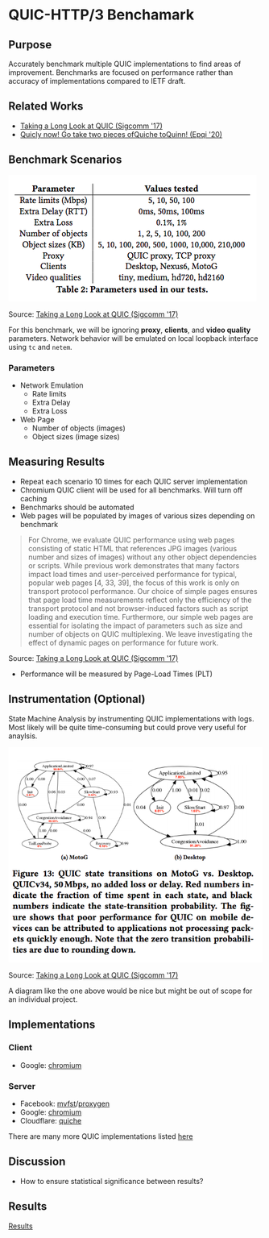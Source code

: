 # QUIC-HTTP/3 Benchamark

## Purpose

Accurately benchmark multiple QUIC implementations to find areas of improvement. Benchmarks are focused on performance rather than accuracy of implementations compared to IETF draft.

## Related Works

- [Taking a Long Look at QUIC (Sigcomm '17)](https://conferences.sigcomm.org/imc/2017/papers/imc17-final39.pdf)
- [Quicly now! Go take two pieces ofQuiche toQuinn! (Epqi '20)](https://qlog.edm.uhasselt.be/epiq/files/QUICandH3ImplementationDiversity_Marx_REVIEW9may2020.pdf)

## Benchmark Scenarios

![Test Parameters](./static/parameters.png)

Source: [Taking a Long Look at QUIC (Sigcomm '17)](https://conferences.sigcomm.org/imc/2017/papers/imc17-final39.pdf)

For this benchmark, we will be ignoring **proxy**, **clients**, and **video quality** parameters. Network behavior will be emulated on local loopback interface using ```tc``` and ```netem```. 

### Parameters
- Network Emulation
  - Rate limits
  - Extra Delay
  - Extra Loss
- Web Page
  - Number of objects (images)
  - Object sizes (image sizes)

## Measuring Results

- Repeat each scenario 10 times for each QUIC server implementation
- Chromium QUIC client will be used for all benchmarks. Will turn off caching
- Benchmarks should be automated
- Web pages will be populated by images of various sizes depending on benchmark

> For Chrome, we evaluate QUIC performance using web pages consisting of static HTML that references JPG images (various number and sizes of images) without any other object dependencies or scripts. While previous work demonstrates that many factors impact load times and user-perceived performance for typical, popular web pages [4, 33, 39], the focus of this work is only on transport protocol performance. Our choice of simple pages ensures that page load time measurements reflect only the efficiency of the transport protocol and not browser-induced factors such as script loading and execution time. Furthermore, our simple web pages are essential for isolating the impact of parameters such as size and number of
objects on QUIC multiplexing. We leave investigating the effect of dynamic pages on performance for future work.

Source: [Taking a Long Look at QUIC (Sigcomm '17)](https://conferences.sigcomm.org/imc/2017/papers/imc17-final39.pdf)

- Performance will be measured by Page-Load Times (PLT)

## Instrumentation (Optional)

State Machine Analysis by instrumenting QUIC implementations with logs. Most likely will be quite time-consuming but could prove very useful for anaylsis.

![statemchine](static/statemachine.png)

Source: [Taking a Long Look at QUIC (Sigcomm '17)](https://conferences.sigcomm.org/imc/2017/papers/imc17-final39.pdf)

A diagram like the one above would be nice but might be out of scope for an individual project.

## Implementations

### Client
- Google: [chromium](https://www.chromium.org/quic/playing-with-quic)


### Server
- Facebook: [mvfst](https://github.com/facebookincubator/mvfst)/[proxygen](https://github.com/facebook/proxygen)
- Google: [chromium](https://www.chromium.org/quic/playing-with-quic)
- Cloudflare: [quiche](https://github.com/cloudflare/quiche)

There are many more QUIC implementations listed [here](https://github.com/quicwg/base-drafts/wiki/Implementations) 

## Discussion

- How to ensure statistical significance between results? 

## Results

[Results](RESULTS.md)